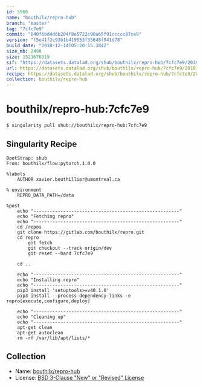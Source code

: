 ```yaml
---
id: 5966
name: "bouthilx/repro-hub"
branch: "master"
tag: "7cfc7e9"
commit: "040f6bd4d6b204f8e5722c90a65f91ccccc87ce9"
version: "f5e41f2c93b1b419553f35648f941d78"
build_date: "2018-12-14T05:20:15.384Z"
size_mb: 2498
size: 1521676319
sif: "https://datasets.datalad.org/shub/bouthilx/repro-hub/7cfc7e9/2018-12-14-040f6bd4-f5e41f2c/f5e41f2c93b1b419553f35648f941d78.simg"
url: https://datasets.datalad.org/shub/bouthilx/repro-hub/7cfc7e9/2018-12-14-040f6bd4-f5e41f2c/
recipe: https://datasets.datalad.org/shub/bouthilx/repro-hub/7cfc7e9/2018-12-14-040f6bd4-f5e41f2c/Singularity
collection: bouthilx/repro-hub
---
```


# bouthilx/repro-hub:7cfc7e9

```bash
$ singularity pull shub://bouthilx/repro-hub:7cfc7e9
```

## Singularity Recipe

```singularity
BootStrap: shub
From: bouthilx/flow:pytorch.1.0.0

%labels
    AUTHOR xavier.bouthillier@umontreal.ca

% environment
    REPRO_DATA_PATH=/data

%post
    echo "------------------------------------------------------"
    echo "Fetching repro"
    echo "------------------------------------------------------"
    cd /repos
    git clone https://gitlab.com/bouthilx/repro.git
    cd repro
        git fetch
        git checkout --track origin/dev
        git reset --hard 7cfc7e9

    cd ..

    echo "------------------------------------------------------"
    echo "Installing repro"
    echo "------------------------------------------------------"
    pip3 install 'setuptools>=v40.1.0'
    pip3 install --process-dependency-links -e repro[execute,configure,deploy]

    echo "------------------------------------------------------"
    echo "Cleaning up"
    echo "------------------------------------------------------"
    apt-get clean
    apt-get autoclean
    rm -rf /var/lib/apt/lists/*
```

## Collection

 - Name: [bouthilx/repro-hub](https://github.com/bouthilx/repro-hub)
 - License: [BSD 3-Clause "New" or "Revised" License](https://api.github.com/licenses/bsd-3-clause)


